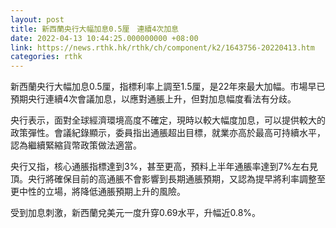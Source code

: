 ```yaml
---
layout: post
title: 新西蘭央行大幅加息0.5厘　連續4次加息
date: 2022-04-13 10:44:25.000000000 +08:00
link: https://news.rthk.hk/rthk/ch/component/k2/1643756-20220413.htm
categories: rthk
---
```


新西蘭央行大幅加息0.5厘，指標利率上調至1.5厘，是22年來最大加幅。市場早已預期央行連續4次會議加息，以應對通脹上升，但對加息幅度看法有分歧。

央行表示，面對全球經濟環境高度不確定，現時以較大幅度加息，可以提供較大的政策彈性。會議紀錄顯示，委員指出通脹超出目標，就業亦高於最高可持續水平，認為繼續緊縮貨幣政策做法適當。

央行又指，核心通脹指標達到3%，甚至更高，預料上半年通脹率達到7%左右見頂。央行將確保目前的高通脹不會影響到長期通脹預期，又認為提早將利率調整至更中性的立場，將降低通脹預期上升的風險。

受到加息刺激，新西蘭兌美元一度升穿0.69水平，升幅近0.8%。

